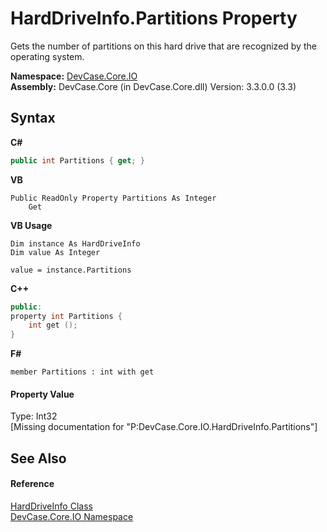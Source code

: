 # HardDriveInfo.Partitions Property 
 

Gets the number of partitions on this hard drive that are recognized by the operating system.

**Namespace:**&nbsp;<a href="N_DevCase_Core_IO">DevCase.Core.IO</a><br />**Assembly:**&nbsp;DevCase.Core (in DevCase.Core.dll) Version: 3.3.0.0 (3.3)

## Syntax

**C#**<br />
``` C#
public int Partitions { get; }
```

**VB**<br />
``` VB
Public ReadOnly Property Partitions As Integer
	Get
```

**VB Usage**<br />
``` VB Usage
Dim instance As HardDriveInfo
Dim value As Integer

value = instance.Partitions

```

**C++**<br />
``` C++
public:
property int Partitions {
	int get ();
}
```

**F#**<br />
``` F#
member Partitions : int with get

```


#### Property Value
Type: Int32<br />\[Missing <value> documentation for "P:DevCase.Core.IO.HardDriveInfo.Partitions"\]

## See Also


#### Reference
<a href="T_DevCase_Core_IO_HardDriveInfo">HardDriveInfo Class</a><br /><a href="N_DevCase_Core_IO">DevCase.Core.IO Namespace</a><br />